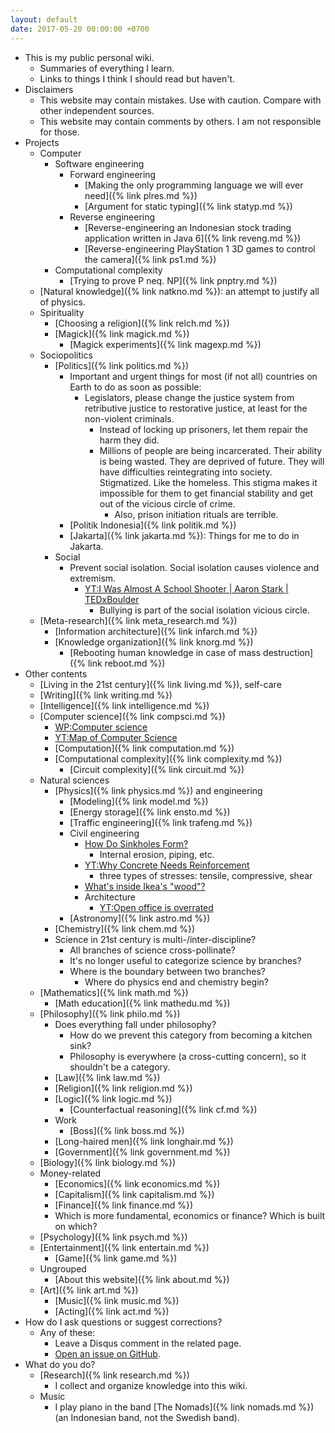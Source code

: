 ```yaml
---
layout: default
date: 2017-05-20 00:00:00 +0700
---
```


- This is my public personal wiki.
    - Summaries of everything I learn.
    - Links to things I think I should read but haven't.
- Disclaimers
    - This website may contain mistakes.
    Use with caution.
    Compare with other independent sources.
    - This website may contain comments by others.
    I am not responsible for those.
- Projects
    - Computer
        - Software engineering
            - Forward engineering
                - [Making the only programming language we will ever need]({% link plres.md %})
                - [Argument for static typing]({% link statyp.md %})
            - Reverse engineering
                - [Reverse-engineering an Indonesian stock trading application written in Java 6]({% link reveng.md %})
                - [Reverse-engineering PlayStation 1 3D games to control the camera]({% link ps1.md %})
        - Computational complexity
            - [Trying to prove P neq. NP]({% link pnptry.md %})
    - [Natural knowledge]({% link natkno.md %}): an attempt to justify all of physics.
    - Spirituality
        - [Choosing a religion]({% link relch.md %})
        - [Magick]({% link magick.md %})
            - [Magick experiments]({% link magexp.md %})
    - Sociopolitics
        - [Politics]({% link politics.md %})
            - Important and urgent things for most (if not all) countries on Earth to do as soon as possible:
                - Legislators, please change the justice system from retributive justice to restorative justice, at least for the non-violent criminals.
                    - Instead of locking up prisoners, let them repair the harm they did.
                    - Millions of people are being incarcerated.
                    Their ability is being wasted.
                    They are deprived of future.
                    They will have difficulties reintegrating into society.
                    Stigmatized.
                    Like the homeless.
                    This stigma makes it impossible for them to get financial stability and get out of the vicious circle of crime.
                        - Also, prison initiation rituals are terrible.
            - [Politik Indonesia]({% link politik.md %})
            - [Jakarta]({% link jakarta.md %}): Things for me to do in Jakarta.
        - Social
            - Prevent social isolation.
            Social isolation causes violence and extremism.
                - [YT:I Was Almost A School Shooter \| Aaron Stark \| TEDxBoulder](https://www.youtube.com/watch?v=azRl1dI-Cts)
                    - Bullying is part of the social isolation vicious circle.
    - [Meta-research]({% link meta_research.md %})
        - [Information architecture]({% link infarch.md %})
        - [Knowledge organization]({% link knorg.md %})
            - [Rebooting human knowledge in case of mass destruction]({% link reboot.md %})
- Other contents
    - [Living in the 21st century]({% link living.md %}), self-care
    - [Writing]({% link writing.md %})
    - [Intelligence]({% link intelligence.md %})
    - [Computer science]({% link compsci.md %})
        - [WP:Computer science](https://en.wikipedia.org/wiki/Computer_science)
        - [YT:Map of Computer Science](https://www.youtube.com/watch?v=SzJ46YA_RaA)
        - [Computation]({% link computation.md %})
        - [Computational complexity]({% link complexity.md %})
            - [Circuit complexity]({% link circuit.md %})
    - Natural sciences
        - [Physics]({% link physics.md %}) and engineering
            - [Modeling]({% link model.md %})
            - [Energy storage]({% link ensto.md %})
            - [Traffic engineering]({% link trafeng.md %})
            - Civil engineering
                - [How Do Sinkholes Form?](https://www.youtube.com/watch?v=e-DVIQPqS8E)
                    - Internal erosion, piping, etc.
                - [YT:Why Concrete Needs Reinforcement](https://www.youtube.com/watch?v=cZINeaDjisY)
                    - three types of stresses: tensile, compressive, shear
                - [What's inside Ikea's "wood"?](https://www.youtube.com/watch?v=24F5JlKkxR4)
                - Architecture
                    - [YT:Open office is overrated](https://www.youtube.com/watch?v=-p6WWRarjNs)
            - [Astronomy]({% link astro.md %})
        - [Chemistry]({% link chem.md %})
        - Science in 21st century is multi-/inter-discipline?
            - All branches of science cross-pollinate?
            - It's no longer useful to categorize science by branches?
            - Where is the boundary between two branches?
                - Where do physics end and chemistry begin?
    - [Mathematics]({% link math.md %})
        - [Math education]({% link mathedu.md %})
    - [Philosophy]({% link philo.md %})
        - Does everything fall under philosophy?
            - How do we prevent this category from becoming a kitchen sink?
            - Philosophy is everywhere (a cross-cutting concern), so it shouldn't be a category.
        - [Law]({% link law.md %})
        - [Religion]({% link religion.md %})
        - [Logic]({% link logic.md %})
            - [Counterfactual reasoning]({% link cf.md %})
        - Work
            - [Boss]({% link boss.md %})
        - [Long-haired men]({% link longhair.md %})
        - [Government]({% link government.md %})
    - [Biology]({% link biology.md %})
    - Money-related
        - [Economics]({% link economics.md %})
        - [Capitalism]({% link capitalism.md %})
        - [Finance]({% link finance.md %})
        - Which is more fundamental, economics or finance? Which is built on which?
    - [Psychology]({% link psych.md %})
    - [Entertainment]({% link entertain.md %})
        - [Game]({% link game.md %})
    - Ungrouped
        - [About this website]({% link about.md %})
    - [Art]({% link art.md %})
        - [Music]({% link music.md %})
        - [Acting]({% link act.md %})
- How do I ask questions or suggest corrections?
    - Any of these:
        - Leave a Disqus comment in the related page.
        - [Open an issue on GitHub](https://github.com/edom/edom.github.io/issues).
- What do you do?
    - [Research]({% link research.md %})
        - I collect and organize knowledge into this wiki.
    - Music
        - I play piano in the band [The Nomads]({% link nomads.md %}) (an Indonesian band, not the Swedish band).
